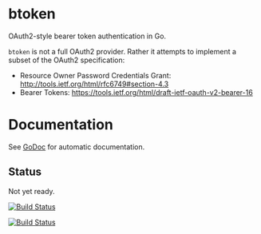 btoken
======

OAuth2-style bearer token authentication in Go.

`btoken` is not a full OAuth2 provider.  Rather it attempts to implement a subset of the OAuth2 specification:

 * Resource Owner Password Credentials Grant: http://tools.ietf.org/html/rfc6749#section-4.3
 * Bearer Tokens: https://tools.ietf.org/html/draft-ietf-oauth-v2-bearer-16


# Documentation

See [GoDoc](http://godoc.org/github.com/jmcvetta/btoken) for automatic
documentation.


## Status

Not yet ready.

[![Build Status](https://travis-ci.org/jmcvetta/btoken.png)](https://travis-ci.org/jmcvetta/btoken)

[![Build Status](https://drone.io/github.com/jmcvetta/btoken/status.png)](https://drone.io/github.com/jmcvetta/btoken/latest)


